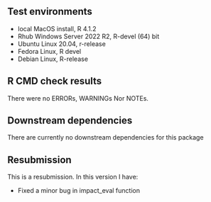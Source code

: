 ## Test environments
* local MacOS install, R 4.1.2
* Rhub Windows Server 2022 R2, R-devel (64) bit 
* Ubuntu Linux 20.04, r-release
* Fedora Linux, R devel
* Debian Linux, R-release 


## R CMD check results
There were no ERRORs, WARNINGs Nor  NOTEs.


## Downstream dependencies
There are currently no downstream dependencies for this package

## Resubmission
This is a resubmission. In this version I have:

* Fixed a minor bug in impact_eval function

